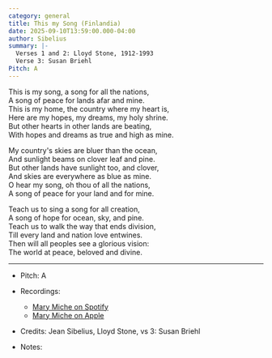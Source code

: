 ```yaml
---
category: general
title: This my Song (Finlandia)
date: 2025-09-10T13:59:00.000-04:00
author: Sibelius
summary: |-
  Verses 1 and 2: Lloyd Stone, 1912-1993
  Verse 3: Susan Briehl
Pitch: A
---
```

This is my song, a song for all the nations,\
A song of peace for lands afar and mine.\
This is my home, the country where my heart is,\
Here are my hopes, my dreams, my holy shrine.\
But other hearts in other lands are beating,\
With hopes and dreams as true and high as mine.  

My country's skies are bluer than the ocean,\
And sunlight beams on clover leaf and pine.\
But other lands have sunlight too, and clover,\
And skies are everywhere as blue as mine.\
O hear my song, oh thou of all the nations,\
A song of peace for your land and for mine.  

Teach us to sing a song for all creation,\
A song of hope for ocean, sky, and pine.\
Teach us to walk the way that ends division,\
Till every land and nation love entwines.\
Then will all peoples see a glorious vision:\
The world at peace, beloved and divine.

- - -

* Pitch: A
* Recordings: 

  * [Mary Miche on Spotify](https://open.spotify.com/track/1e7IXEmSja2PUuAEYzj5SK)
  * [Mary Miche on Apple](https://music.apple.com/fi/song/song-of-peace-finlandia/1544077700)
* Credits: Jean Sibelius, Lloyd Stone, vs 3: Susan Briehl
* Notes:
